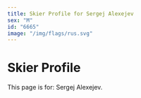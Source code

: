 ```yaml
---
title: Skier Profile for Sergej Alexejev
sex: "M"
id: "6665"
image: "/img/flags/rus.svg" 
---
```


# Skier Profile

This page is for: Sergej Alexejev.
    